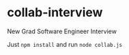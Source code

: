 # collab-interview
New Grad Software Engineer Interview

Just `npm install` and run `node collab.js`
